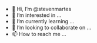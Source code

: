 - 👋 Hi, I’m @stevenmartes
- 👀 I’m interested in ...
- 🌱 I’m currently learning ...
- 💞️ I’m looking to collaborate on ...
- 📫 How to reach me ...

<!---
stevenmartes/stevenmartes is a ✨ special ✨ repository because its `README.md` (this file) appears on your GitHub profile.
You can click the Preview link to take a look at your changes.
--->
